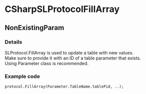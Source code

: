 ﻿---  
uid: Validator_3_9_1  
---

# CSharpSLProtocolFillArray

## NonExistingParam

### Details

SLProtocol.FillArray is used to update a table with new values.  
Make sure to provide it with an ID of a table parameter that exists.  
Using Parameter class is recommended.

### Example code

```xml
protocol.FillArray(Parameter.TableName.tablePid, ..);
```
